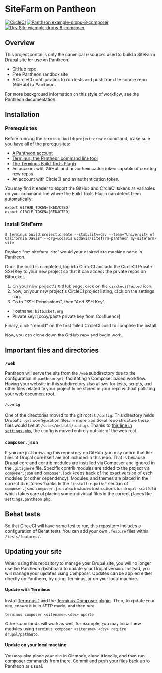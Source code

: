 # SiteFarm on Pantheon

[![CircleCI](https://circleci.com/gh/pantheon-systems/example-drops-8-composer.svg?style=shield)](https://circleci.com/gh/pantheon-systems/example-drops-8-composer)
[![Pantheon example-drops-8-composer](https://img.shields.io/badge/dashboard-drops_8-yellow.svg)](https://dashboard.pantheon.io/sites/c401fd14-f745-4e51-9af2-f30b45146a0c#dev/code) 
[![Dev Site example-drops-8-composer](https://img.shields.io/badge/site-drops_8-blue.svg)](http://dev-example-drops-8-composer.pantheonsite.io/)

## Overview

This project contains only the canonical resources used to build a SiteFarm Drupal site for use on Pantheon. 

* GitHub repo
* Free Pantheon sandbox site
* A CircleCI configuration to run tests and push from the source repo (GitHub) to Pantheon.

For more background information on this style of workflow, see the [Pantheon documentation](https://pantheon.io/docs/guides/github-pull-requests/).


## Installation

### Prerequisites

Before running the `terminus build:project:create` command, make sure you have all of the prerequisites:

* [A Pantheon account](https://dashboard.pantheon.io/register)
* [Terminus, the Pantheon command line tool](https://pantheon.io/docs/terminus/install/)
* [The Terminus Build Tools Plugin](https://github.com/pantheon-systems/terminus-build-tools-plugin)
* An account with GitHub and an authentication token capable of creating new repos.
* An account with CircleCI and an authentication token.

You may find it easier to export the GitHub and CircleCI tokens as variables on your command line where the Build Tools Plugin can detect them automatically:

```
export GITHUB_TOKEN=[REDACTED]
export CIRCLE_TOKEN=[REDACTED]
```

### Install SiteFarm
```
$ terminus build:project:create --stability=dev --team="University of California Davis" --org=ucdavis ucdavis/sitefarm-pantheon my-sitefarm-site
```

Replace "my-sitefarm-site" would your desired site machine name in Pantheon.

Once the build is completed, log into CircleCI and add the CircleCI Private SSH Key 
to your new project so that it can access the private repos on Bitbucket.

1. On your new project's GitHub page, click on the `circleci|failed` icon.
2. Now, on your new project's CircleCI project listing, click on the settings cog.
3. Go to "SSH Permissions", then "Add SSH Key".
* Hostname: `bitbucket.org`
* Private Key: [copy/paste private key from Confluence]

Finally, click "rebuild" on the first failed CircleCI build to complete the install.

Now, you can clone down the GitHub repo and begin work.


## Important files and directories

### `/web`

Pantheon will serve the site from the `/web` subdirectory due to the configuration in `pantheon.yml`, facilitating a Composer based workflow. Having your website in this subdirectory also allows for tests, scripts, and other files related to your project to be stored in your repo without polluting your web document root.

#### `/config`

One of the directories moved to the git root is `/config`. This directory holds Drupal's `.yml` configuration files. In more traditional repo structure these files would live at `/sites/default/config/`. Thanks to [this line in `settings.php`](https://github.com/pantheon-systems/example-drops-8-composer/blob/54c84275cafa66c86992e5232b5e1019954e98f3/web/sites/default/settings.php#L19), the config is moved entirely outside of the web root.

### `composer.json`

If you are just browsing this repository on GitHub, you may notice that the files of Drupal core itself are not included in this repo.  That is because Drupal core and contrib modules are installed via Composer and ignored in the `.gitignore` file. Specific contrib modules are added to the project via `composer.json` and `composer.lock` keeps track of the exact version of each modules (or other dependency). Modules, and themes are placed in the correct directories thanks to the `"installer-paths"` section of `composer.json`. `composer.json` also includes instructions for `drupal-scaffold` which takes care of placing some individual files in the correct places like `settings.pantheon.php`.

## Behat tests

So that CircleCI will have some test to run, this repository includes a configuration of Behat tests. You can add your own `.feature` files within `/tests/features/`.

## Updating your site

When using this repository to manage your Drupal site, you will no longer use the Pantheon dashboard to update your Drupal version. Instead, you will manage your updates using Composer. Updates can be applied either directly on Pantheon, by using Terminus, or on your local machine.

#### Update with Terminus

Install [Terminus 1](https://pantheon.io/docs/terminus/) and the [Terminus Composer plugin](https://github.com/pantheon-systems/terminus-composer-plugin).  Then, to update your site, ensure it is in SFTP mode, and then run:
```
terminus composer <sitename>.<dev> update
```
Other commands will work as well; for example, you may install new modules using `terminus composer <sitename>.<dev> require drupal/pathauto`.

#### Update on your local machine

You may also place your site in Git mode, clone it locally, and then run composer commands from there.  Commit and push your files back up to Pantheon as usual.
